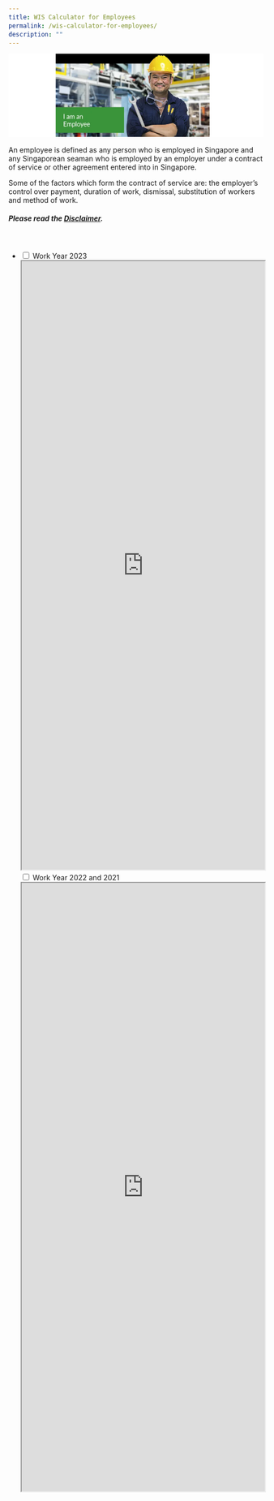 ```yaml
---
title: WIS Calculator for Employees
permalink: /wis-calculator-for-employees/
description: ""
---
```

![I am an Employee](/images/calculator_ee.png)

An employee is defined as any person who is employed in Singapore and any Singaporean seaman who is employed by an employer under a contract of service or other agreement entered into in Singapore. 

Some of the factors which form the contract of service are: the employer’s control over payment, duration of work, dismissal, substitution of workers and method of work.

##### Please read the [Disclaimer](/wis-calculator-terms-of-use).

<br>
<ul class="jekyllcodex_accordion">
  <li>
    <input type="checkbox" id="accordion1">
    <label for="accordion1">Work Year 2023</label>
    <div>
<iframe src="https://www.checkfirst.gov.sg/c/b7bb2189-e724-4ab2-932e-74b4d2033f8c" style="width:100%;height:1200px"></iframe>
    </div>
   <input type="checkbox" id="accordion2">
    <label for="accordion2">Work Year 2022 and 2021</label>
    <div>
<iframe src="https://www.checkfirst.gov.sg/c/6974c04a-8ee7-44ba-be10-e492a926f2c1" style="width:100%;height:1200px"></iframe>
    </div>
	</li>
</ul>

<style>
details>summary {
  list-style-type: none;
	font-size: 18px;
  outline: none;
  cursor: pointer;
  padding: 5px;
  border-radius: 5px;
}
	
details>summary::-webkit-details-marker {
  display: none;
}
	
 a.hyperlink {
    color:green;
		text-decoration: none;
  }
a.hyperlink:hover {
    color:MediumVioletRed;
  }
ol.loweralph {
	list-style-type: lower-alpha;
	}
	
li.Numbering::marker {
	font-weight: bold;
	color: #009427;
	}
	img.advisory1 {
  height: 35%;
  width: 35%;
}	
</style>
